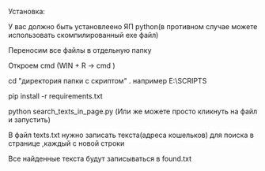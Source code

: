 Установка:

У вас должно быть установлеено ЯП python(в противном случае можете использовать скомпилированный exe файл)

Переносим все файлы в отдельную папку 

Откроем cmd (WIN + R -> cmd )

cd "директория папки с скриптом" . например E:\SCRIPTS

pip install -r requirements.txt

python search_texts_in_page.py (Или же можете просто кликнуть на файл и запустить)

В файл texts.txt нужно записать текста(адреса кошельков) для поиска в странице ,каждый с новой строки 

Все найденные текста будут записываться в found.txt
